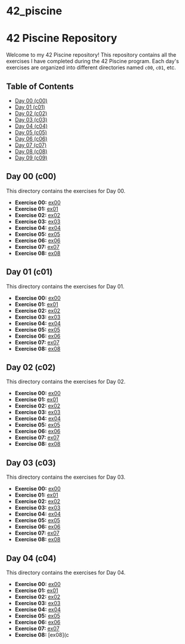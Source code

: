 # 42_piscine
# 42 Piscine Repository

Welcome to my 42 Piscine repository! This repository contains all the exercises I have completed during the 42 Piscine program. Each day's exercises are organized into different directories named `c00`, `c01`, etc.

## Table of Contents

- [Day 00 (c00)](#day-00-c00)
- [Day 01 (c01)](#day-01-c01)
- [Day 02 (c02)](#day-02-c02)
- [Day 03 (c03)](#day-03-c03)
- [Day 04 (c04)](#day-04-c04)
- [Day 05 (c05)](#day-05-c05)
- [Day 06 (c06)](#day-06-c06)
- [Day 07 (c07)](#day-07-c07)
- [Day 08 (c08)](#day-08-c08)
- [Day 09 (c09)](#day-09-c09)

## Day 00 (c00)

This directory contains the exercises for Day 00.

- **Exercise 00:** [ex00](c00/ex00)
- **Exercise 01:** [ex01](c00/ex01)
- **Exercise 02:** [ex02](c00/ex02)
- **Exercise 03:** [ex03](c00/ex03)
- **Exercise 04:** [ex04](c00/ex04)
- **Exercise 05:** [ex05](c00/ex05)
- **Exercise 06:** [ex06](c00/ex06)
- **Exercise 07:** [ex07](c00/ex07)
- **Exercise 08:** [ex08](c00/ex08)

## Day 01 (c01)

This directory contains the exercises for Day 01.

- **Exercise 00:** [ex00](c01/ex00)
- **Exercise 01:** [ex01](c01/ex01)
- **Exercise 02:** [ex02](c01/ex02)
- **Exercise 03:** [ex03](c01/ex03)
- **Exercise 04:** [ex04](c01/ex04)
- **Exercise 05:** [ex05](c01/ex05)
- **Exercise 06:** [ex06](c01/ex06)
- **Exercise 07:** [ex07](c01/ex07)
- **Exercise 08:** [ex08](c01/ex08)

## Day 02 (c02)

This directory contains the exercises for Day 02.

- **Exercise 00:** [ex00](c02/ex00)
- **Exercise 01:** [ex01](c02/ex01)
- **Exercise 02:** [ex02](c02/ex02)
- **Exercise 03:** [ex03](c02/ex03)
- **Exercise 04:** [ex04](c02/ex04)
- **Exercise 05:** [ex05](c02/ex05)
- **Exercise 06:** [ex06](c02/ex06)
- **Exercise 07:** [ex07](c02/ex07)
- **Exercise 08:** [ex08](c02/ex08)

## Day 03 (c03)

This directory contains the exercises for Day 03.

- **Exercise 00:** [ex00](c03/ex00)
- **Exercise 01:** [ex01](c03/ex01)
- **Exercise 02:** [ex02](c03/ex02)
- **Exercise 03:** [ex03](c03/ex03)
- **Exercise 04:** [ex04](c03/ex04)
- **Exercise 05:** [ex05](c03/ex05)
- **Exercise 06:** [ex06](c03/ex06)
- **Exercise 07:** [ex07](c03/ex07)
- **Exercise 08:** [ex08](c03/ex08)

## Day 04 (c04)

This directory contains the exercises for Day 04.

- **Exercise 00:** [ex00](c04/ex00)
- **Exercise 01:** [ex01](c04/ex01)
- **Exercise 02:** [ex02](c04/ex02)
- **Exercise 03:** [ex03](c04/ex03)
- **Exercise 04:** [ex04](c04/ex04)
- **Exercise 05:** [ex05](c04/ex05)
- **Exercise 06:** [ex06](c04/ex06)
- **Exercise 07:** [ex07](c04/ex07)
- **Exercise 08:** [ex08](c
